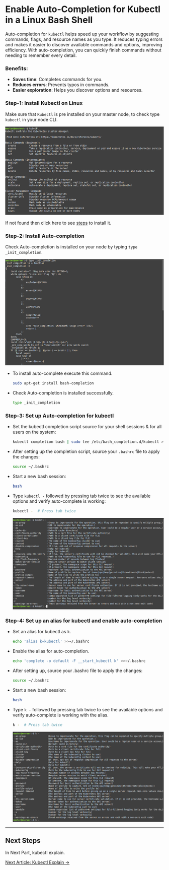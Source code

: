 # Enable Auto-Completion for Kubectl in a Linux Bash Shell

Auto-completion for `kubectl` helps speed up your workflow by suggesting commands, flags, and resource names as you type. 
It reduces typing errors and makes it easier to discover available commands and options, improving efficiency. With auto-completion, you can quickly finish commands without needing to remember every detail.

### Benefits:
- **Saves time**: Completes commands for you.
- **Reduces errors**: Prevents typos in commands.
- **Easier exploration**: Helps you discover options and resources.

### Step-1:  Install Kubectl on Linux   

  Make sure that `Kubectl` is pre installed on your master node, to check type `kubectl` in your node CLI. 
  
  ![4](auto-3.png)
  
  
  If not found then click here to see [steps](https://github.com/Tariq-Mehmood-Malik/Kubernetes-Cluster-Creation/tree/main?tab=readme-ov-file#installing-kubeadm-kubelet-and-kubectl) to install it.


### Step-2:  Install Auto-completion   

  Check Auto-completion is installed on your node by typing `type _init_completion`. 
  
  ![1](auto-0.png)
  
  
  - To install auto-complete execute this command.
    
    ```bash
    sudo apt-get install bash-completion
    ```
    
  - Check Auto-completion is installed successfully.
    
    ```bash
    type _init_completion
    ```

### Step-3:  Set up Auto-completion for kubectl   

  - Set the kubectl completion script source for your shell sessions & for all users on the system:
    
    ```bash
    kubectl completion bash | sudo tee /etc/bash_completion.d/kubectl > /dev/null
    ```

  - After setting up the completion script, source your `.bashrc` file to apply the changes:
    
    ```bash
    source ~/.bashrc
    ```

  - Start a new bash session:
    
    ```bash
    bash
    ```
    
  - Type `kubectl -` followed by pressing tab twice to see the available options and verify auto-complete is working:
    
    ```bash
    kubectl -  # Press tab twice
    ```

    ![2](auto-1.png)

 

### Step-4: Set up an alias for kubectl and enable auto-completion 

  - Set an alias for kubectl as `k`.
    
    ```bash
    echo 'alias k=kubectl' >>~/.bashrc
    ```
    
  - Enable the alias for auto-completion.
    
    ```bash
    echo 'complete -o default -F __start_kubectl k' >>~/.bashrc
    ```

  - After setting up, source your .bashrc file to apply the changes:
    
    ```bash
    source ~/.bashrc
    ```

  - Start a new bash session:
    
    ```bash
    bash
    ```

  - Type `k -` followed by pressing tab twice to see the available options and verify auto-complete is working with the alias.
    
    ```bash
    k -  # Press tab twice
    ```

  
    ![3](auto-2.png)

---

## Next Steps

In Next Part, kubectl explain.

[Next Article: Kubectl Explain →](core.md)
